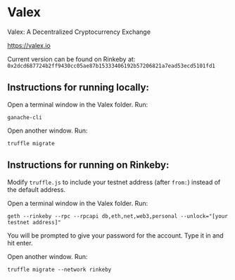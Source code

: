 # Valex
Valex: A Decentralized Cryptocurrency Exchange

https://valex.io

Current version can be found on Rinkeby at: `0x2dcd687724b2ff9430cc05ae87b15333406192b57206821a7ead53ecd5101fd1`

## Instructions for running locally:

Open a terminal window in the Valex folder. Run:

```
ganache-cli
```

Open another window. Run:

```
truffle migrate
```

## Instructions for running on Rinkeby:


Modify `truffle.js` to include your testnet address (after `from:`) instead of the default address.

Open a terminal window in the Valex folder. Run:

```
geth --rinkeby --rpc --rpcapi db,eth,net,web3,personal --unlock="[your testnet address]"
```
You will be prompted to give your password for the account. Type it in and hit enter.

Open another window. Run:
```
truffle migrate --network rinkeby
```
